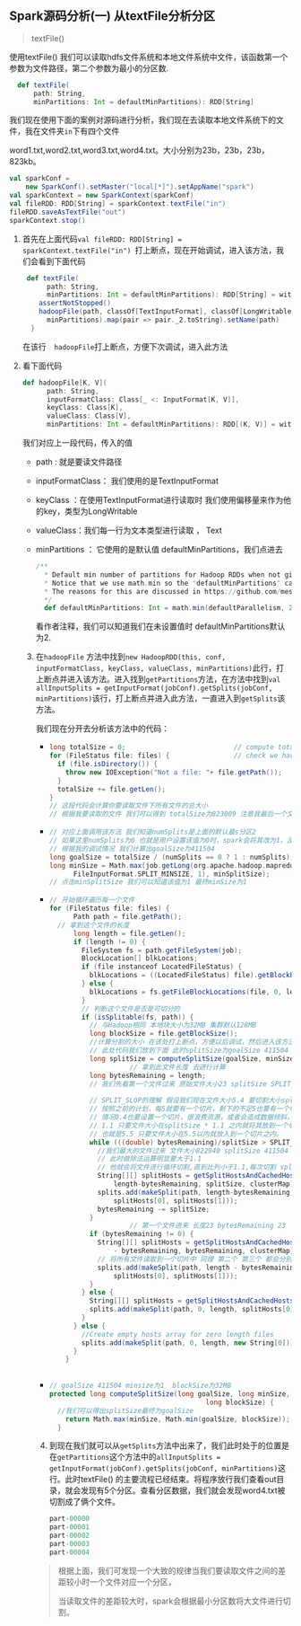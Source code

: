 ## Spark源码分析(一) 从textFile分析分区

> textFile()

使用textFile() 我们可以读取hdfs文件系统和本地文件系统中文件，该函数第一个参数为文件路径，第二个参数为最小的分区数.

```scala
  def textFile(
      path: String,
      minPartitions: Int = defaultMinPartitions): RDD[String] 
```

我们现在使用下面的案例对源码进行分析，我们现在去读取本地文件系统下的文件，我在文件夹`in`下有四个文件

word1.txt,word2.txt,word3.txt,word4.txt。大小分别为23b，23b，23b，823kb。

```scala
val sparkConf =
    new SparkConf().setMaster("local[*]").setAppName("spark")
val sparkContext = new SparkContext(sparkConf)
val fileRDD: RDD[String] = sparkContext.textFile("in") 
fileRDD.saveAsTextFile("out")
sparkContext.stop()
```

1. 首先在上面代码`val fileRDD: RDD[String] = sparkContext.textFile("in") `打上断点，现在开始调试，进入该方法，我们会看到下面代码

   ```scala
    def textFile(
         path: String,
         minPartitions: Int = defaultMinPartitions): RDD[String] = withScope {
       assertNotStopped()
       hadoopFile(path, classOf[TextInputFormat], classOf[LongWritable], classOf[Text],
         minPartitions).map(pair => pair._2.toString).setName(path)
     }
   ```

   在该行`  hadoopFile`打上断点，方便下次调试，进入此方法

2. 看下面代码

   ```scala
   def hadoopFile[K, V](
         path: String,
         inputFormatClass: Class[_ <: InputFormat[K, V]],
         keyClass: Class[K],
         valueClass: Class[V],
         minPartitions: Int = defaultMinPartitions): RDD[(K, V)] = withScope 
   ```

   我们对应上一段代码，传入的值

   - path : 就是要读文件路径

   - inputFormatClass： 我们使用的是TextInputFormat

   - keyClass ：在使用TextInputFormat进行读取时 我们使用偏移量来作为他的key，类型为LongWritable

   - valueClass：我们每一行为文本类型进行读取 ， Text

   - minPartitions ： 它使用的是默认值 defaultMinPartitions，我们点进去

     ```scala
     /**
       * Default min number of partitions for Hadoop RDDs when not given by user
       * Notice that we use math.min so the "defaultMinPartitions" cannot be higher than 2
       * The reasons for this are discussed in https://github.com/mesos/spark/pull/718
       */
       def defaultMinPartitions: Int = math.min(defaultParallelism, 2)
     ```

     看作者注释，我们可以知道我们在未设置值时 defaultMinPartitions默认为2.

   3. 在`hadoopFile` 方法中找到`new HadoopRDD(this, conf, inputFormatClass, keyClass, valueClass, minPartitions)`此行，打上断点并进入该方法。进入找到`getPartitions`方法，在方法中找到`val allInputSplits = getInputFormat(jobConf).getSplits(jobConf, minPartitions)`该行，打上断点并进入此方法，一直进入到`getSplits`该方法。

      我们现在分开去分析该方法中的代码：

      - ```scala
        long totalSize = 0;                           // compute total size
        for (FileStatus file: files) {                // check we have valid files
          if (file.isDirectory()) {
            throw new IOException("Not a file: "+ file.getPath());
          }
          totalSize += file.getLen();
        }
        // 这段代码会计算你要读取文件下所有文件的总大小 
        // 根据我要读取的文件 我们可以得到 totalSize为823009 注意我最后一个文件是823kb，其他文件的单位是b
        ```

      - ```scala
        // 对应上面调用该方法 我们知道numSplits是上面的默认最s分区2
        // 如果这里numSplits为0 也就是用户设置该值为0时，spark会将其改为1，没有分区是无法进行计算的
        // 根据我的调试情况 我们计算出goalSize为411504
        long goalSize = totalSize / (numSplits == 0 ? 1 : numSplits);
        long minSize = Math.max(job.getLong(org.apache.hadoop.mapreduce.lib.input.
              FileInputFormat.SPLIT_MINSIZE, 1), minSplitSize);
        // 点击minSplitSize 我们可以知道该值为1 最终minSize为1
        ```

      - ```scala
        // 开始循环遍历每一个文件
        for (FileStatus file: files) {
              Path path = file.getPath();
          // 拿到这个文件的长度
              long length = file.getLen();
              if (length != 0) {
                FileSystem fs = path.getFileSystem(job);
                BlockLocation[] blkLocations;
                if (file instanceof LocatedFileStatus) {
                  blkLocations = ((LocatedFileStatus) file).getBlockLocations();
                } else {
                  blkLocations = fs.getFileBlockLocations(file, 0, length);
                }
                // 判断这个文件是否是可切分的
                if (isSplitable(fs, path)) {
                  // 与Hadoop相同 本地块大小为32MB 集群默认128MB
                  long blockSize = file.getBlockSize();
                  //计算分割的大小 在该处打上断点，方便以后调试，然后进入该方法，
                  // 此处代码我们放到下面 此时splitSize为goalSize 411504
                  long splitSize = computeSplitSize(goalSize, minSize, blockSize);
        					// 拿到此文件长度 去进行计算
                  long bytesRemaining = length;
                  // 我们先看第一个文件过来 原始文件大小23 splitSize SPLIT_SLOP是系统设定的值1.1
                  
                  // SPLIT_SLOP的理解 假设我们现在文件大小5.4 要切割大小splitSize为5 
                  // 按照之前的计划，每5就要有一个切片，剩下的不足5也要有一个切片，但是在我们现在的
                  // 情况0.4也要设置一个切片，很浪费资源，或者会造成数据倾斜，所以我们现在就设定一个值
                  // 1.1 只要文件大小在splitSize * 1.1 之内就将其放到一个切片内 在我们当前假设下
                  // 也就是5.5 只要文件大小在5.5以内就放入到一个切片之内。
                  while (((double) bytesRemaining)/splitSize > SPLIT_SLOP) {
                    //我们最大的文件过来 文件大小822940 splitSize 411504
                    // 此时做除法运算明显要大于1.1
                    // 他就会将文件进行循环切割,直到比列小于1.1,每次切割 splitSize长度放到一个切片中
                    String[][] splitHosts = getSplitHostsAndCachedHosts(blkLocations,
                        length-bytesRemaining, splitSize, clusterMap);
                    splits.add(makeSplit(path, length-bytesRemaining, splitSize,
                        splitHosts[0], splitHosts[1]));
                    bytesRemaining -= splitSize;
                  }
        					// 第一个文件进来 长度23 bytesRemaining 23
                  if (bytesRemaining != 0) {
                    String[][] splitHosts = getSplitHostsAndCachedHosts(blkLocations, length
                        - bytesRemaining, bytesRemaining, clusterMap);
                    // 将所有文件读取到一个切片中 同理 第二个 第三个 都会分别读到一个切片中
                    splits.add(makeSplit(path, length - bytesRemaining, bytesRemaining,
                        splitHosts[0], splitHosts[1]));
                  }
                } else {
                  String[][] splitHosts = getSplitHostsAndCachedHosts(blkLocations,0,length,clusterMap);
                  splits.add(makeSplit(path, 0, length, splitHosts[0], splitHosts[1]));
                }
              } else { 
                //Create empty hosts array for zero length files
                splits.add(makeSplit(path, 0, length, new String[0]));
              }
            }
           
        ```

      - ```scala
        // goalSize 411504 minsize为1  blockSize为32MB
        protected long computeSplitSize(long goalSize, long minSize,
                                               long blockSize) {
          //我们可以得出splitSize最终为goalSize
            return Math.max(minSize, Math.min(goalSize, blockSize));
          }
        ```

      4. 到现在我们就可以从`getSplits`方法中出来了，我们此时处于的位置是在``getPartitions``这个方法中的`allInputSplits = getInputFormat(jobConf).getSplits(jobConf, minPartitions)`这行。此时textFile() 的主要流程已经结束。将程序放行我们查看out目录，就会发现有5个分区。查看分区数据，我们就会发现word4.txt被切割成了俩个文件。

         ```java
         part-00000
         part-00001
         part-00002
         part-00003
         part-00004
         ```

      > 根据上面，我们可发现一个大致的规律当我们要读取文件之间的差距较小时一个文件对应一个分区，
      >
      > 当读取文件的差距较大时，spark会根据最小分区数将大文件进行切割。


